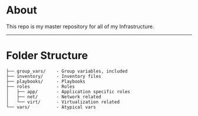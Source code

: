# About

This repo is my master repository for all of my Infrastructure.

---

# Folder Structure

```
├── group_vars/    - Group variables, included
├── inventory/     - Inventory files
├── playbooks/     - Playbooks
├── roles          - Roles
│   ├── app/       - Application specific roles
│   ├── net/       - Network related
│   └── virt/      - Virtualization related 
└── vars/          - Atypical vars
```
